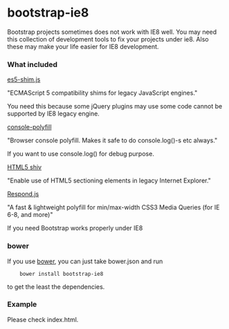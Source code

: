 # bootstrap-ie8
Bootstrap projects sometimes does not work with IE8 well. You may need this collection of development tools to fix your projects under ie8. Also these may make your life easier for IE8 development.

### What included
[es5-shim.js](https://github.com/es-shims/es5-shim)

"ECMAScript 5 compatibility shims for legacy JavaScript engines."

You need this because some jQuery plugins may use some code cannot be supported by IE8 legacy engine.

[console-polyfill](https://github.com/paulmillr/console-polyfill)

"Browser console polyfill. Makes it safe to do console.log()-s etc always."

If you want to use console.log() for debug purpose.

[HTML5 shiv](https://github.com/afarkas/html5shiv)

"Enable use of HTML5 sectioning elements in legacy Internet Explorer."

[Respond.js](https://github.com/scottjehl/Respond)

"A fast & lightweight polyfill for min/max-width CSS3 Media Queries (for IE 6-8, and more)"

If you need Bootstrap works properly under IE8

### bower
If you use [bower](http://bower.io/), you can just take bower.json and run

        bower install bootstrap-ie8

to get the least the dependencies.

### Example
Please check index.html.

